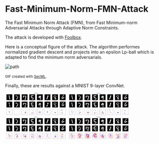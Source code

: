 # Fast-Minimum-Norm-FMN-Attack

The Fast Minimum Norm Attack (FMN), from 
Fast Minimum-norm Adversarial Attacks through Adaptive Norm Constraints.

The attack is developed with [Foolbox](https://foolbox.readthedocs.io/en/stable/).

Here is a conceptual figure of the attack. The algorithm performes normalized 
gradient descent and projects into an epsilon Lp-ball which is adapted to 
find the minimum norm adversarials.

<img src="assets/gifs/path.gif" alt="path" width="50"/>

<small> GIF created with [SecML](https://secml.gitlab.io/).</small>

Finally, these are results against a MNIST 9-layer ConvNet.

<img src="assets/images/examples_L0FMNAttack.png" alt="L0" style="width:200px;"/>
<img src="assets/images/examples_L1FMNAttack.png" alt="L1" style="width:200px;"/>
<img src="assets/images/examples_L2FMNAttack.png" alt="L2" style="width:200px;"/>
<img src="assets/images/examples_LInfFMNAttack.png" alt="LInf" style="width:200px;"/>
